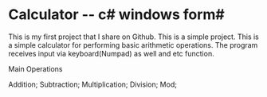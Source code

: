 #  Calculator -- c# windows form#

This is my first project that I share on Github. This is a simple project. This is a simple calculator for performing basic arithmetic operations. The program receives input via keyboard(Numpad) as well and etc function. 

Main Operations

Addition;
Subtraction;
Multiplication;
Division;
Mod;
 
